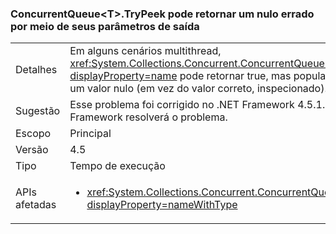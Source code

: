### <a name="concurrentqueuelttgttrypeek-can-return-an-erroneous-null-via-its-out-parameter"></a>ConcurrentQueue&lt;T&gt;.TryPeek pode retornar um nulo errado por meio de seus parâmetros de saída

|   |   |
|---|---|
|Detalhes|Em alguns cenários multithread, <xref:System.Collections.Concurrent.ConcurrentQueue%601.TryPeek(%600@)?displayProperty=name> pode retornar true, mas popular o parâmetro de saída com um valor nulo (em vez do valor correto, inspecionado).|
|Sugestão|Esse problema foi corrigido no .NET Framework 4.5.1. O upgrade para esse Framework resolverá o problema.|
|Escopo|Principal|
|Versão|4.5|
|Tipo|Tempo de execução|
|APIs afetadas|<ul><li><xref:System.Collections.Concurrent.ConcurrentQueue%601.TryPeek(%600@)?displayProperty=nameWithType></li></ul>|

